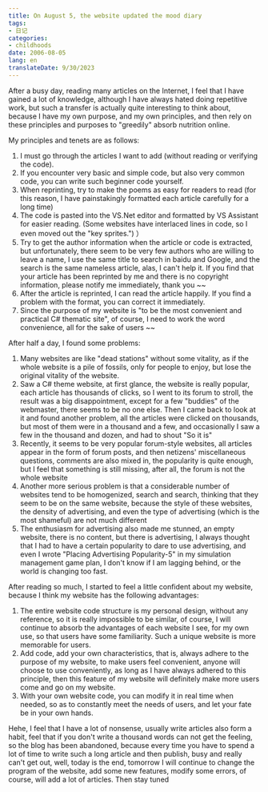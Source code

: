 ```yaml
---
title: On August 5, the website updated the mood diary
tags:
- 日记
categories:
- childhoods
date: 2006-08-05
lang: en
translateDate: 9/30/2023
---
```


After a busy day, reading many articles on the Internet, I feel that I have gained a lot of knowledge, although I have always hated doing repetitive work, but such a transfer is actually quite interesting to think about, because I have my own purpose, and my own principles, and then rely on these principles and purposes to "greedily" absorb nutrition online.

My principles and tenets are as follows:

1. I must go through the articles I want to add (without reading or verifying the code).
2. If you encounter very basic and simple code, but also very common code, you can write such beginner code yourself.
3. When reprinting, try to make the poems as easy for readers to read (for this reason, I have painstakingly formatted each article carefully for a long time)
4. The code is pasted into the VS.Net editor and formatted by VS Assistant for easier reading. (Some websites have interlaced lines in code, so I even moved out the "key sprites.") ）
5. Try to get the author information when the article or code is extracted, but unfortunately, there seem to be very few authors who are willing to leave a name, I use the same title to search in baidu and Google, and the search is the same nameless article, alas, I can't help it. If you find that your article has been reprinted by me and there is no copyright information, please notify me immediately, thank you ~~
6. After the article is reprinted, I can read the article happily. If you find a problem with the format, you can correct it immediately.
7. Since the purpose of my website is "to be the most convenient and practical C# thematic site", of course, I need to work the word convenience, all for the sake of users ~~

After half a day, I found some problems:

1. Many websites are like "dead stations" without some vitality, as if the whole website is a pile of fossils, only for people to enjoy, but lose the original vitality of the website.
2. Saw a C# theme website, at first glance, the website is really popular, each article has thousands of clicks, so I went to its forum to stroll, the result was a big disappointment, except for a few "buddies" of the webmaster, there seems to be no one else. Then I came back to look at it and found another problem, all the articles were clicked on thousands, but most of them were in a thousand and a few, and occasionally I saw a few in the thousand and dozen, and had to shout "So it is"
3. Recently, it seems to be very popular forum-style websites, all articles appear in the form of forum posts, and then netizens' miscellaneous questions, comments are also mixed in, the popularity is quite enough, but I feel that something is still missing, after all, the forum is not the whole website
4. Another more serious problem is that a considerable number of websites tend to be homogenized, search and search, thinking that they seem to be on the same website, because the style of these websites, the density of advertising, and even the type of advertising (which is the most shameful) are not much different
5. The enthusiasm for advertising also made me stunned, an empty website, there is no content, but there is advertising, I always thought that I had to have a certain popularity to dare to use advertising, and even I wrote "Placing Advertising Popularity-5" in my simulation management game plan, I don't know if I am lagging behind, or the world is changing too fast.

After reading so much, I started to feel a little confident about my website, because I think my website has the following advantages:

1. The entire website code structure is my personal design, without any reference, so it is really impossible to be similar, of course, I will continue to absorb the advantages of each website I see, for my own use, so that users have some familiarity. Such a unique website is more memorable for users.
2. Add code, add your own characteristics, that is, always adhere to the purpose of my website, to make users feel convenient, anyone will choose to use conveniently, as long as I have always adhered to this principle, then this feature of my website will definitely make more users come and go on my website.
3. With your own website code, you can modify it in real time when needed, so as to constantly meet the needs of users, and let your fate be in your own hands.

Hehe, I feel that I have a lot of nonsense, usually write articles also form a habit, feel that if you don't write a thousand words can not get the feeling, so the blog has been abandoned, because every time you have to spend a lot of time to write such a long article and then publish, busy and really can't get out, well, today is the end, tomorrow I will continue to change the program of the website, add some new features, modify some errors, of course, will add a lot of articles. Then stay tuned
